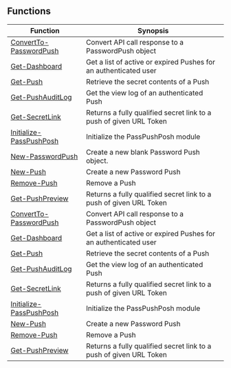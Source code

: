 ## Functions

| Function                                                     | Synopsis                                                           |
| ------------------------------------------------------------ | ------------------------------------------------------------------ |
| [ConvertTo-PasswordPush](./docs/ConvertTo-PasswordPush.md)   | Convert API call response to a PasswordPush object                 |
| [Get-Dashboard](./docs/Get-Dashboard.md)                     | Get a list of active or expired Pushes for an authenticated user   |
| [Get-Push](./docs/Get-Push.md)                               | Retrieve the secret contents of a Push                             |
| [Get-PushAuditLog](./docs/Get-PushAuditLog.md)               | Get the view log of an authenticated Push                          |
| [Get-SecretLink](./docs/Get-SecretLink.md)                   | Returns a fully qualified secret link to a push of given URL Token |
| [Initialize-PassPushPosh](./docs/Initialize-PassPushPosh.md) | Initialize the PassPushPosh module                                 |
| [New-PasswordPush](./docs/New-PasswordPush.md)               | Create a new blank Password Push object.                           |
| [New-Push](./docs/New-Push.md)                               | Create a new Password Push                                         |
| [Remove-Push](./docs/Remove-Push.md)                         | Remove a Push                                                      |
| [Get-PushPreview](./docs/Get-PushPreview.md)                 | Returns a fully qualified secret link to a push of given URL Token |
| [ConvertTo-PasswordPush](./docs/ConvertTo-PasswordPush.md)   | Convert API call response to a PasswordPush object                 |
| [Get-Dashboard](./docs/Get-Dashboard.md)                     | Get a list of active or expired Pushes for an authenticated user   |
| [Get-Push](./docs/Get-Push.md)                               | Retrieve the secret contents of a Push                             |
| [Get-PushAuditLog](./docs/Get-PushAuditLog.md)               | Get the view log of an authenticated Push                          |
| [Get-SecretLink](./docs/Get-SecretLink.md)                   | Returns a fully qualified secret link to a push of given URL Token |
| [Initialize-PassPushPosh](./docs/Initialize-PassPushPosh.md) | Initialize the PassPushPosh module                                 |
| [New-Push](./docs/New-Push.md)                               | Create a new Password Push                                         |
| [Remove-Push](./docs/Remove-Push.md)                         | Remove a Push                                                      |
| [Get-PushPreview](./docs/Get-PushPreview.md)                 | Returns a fully qualified secret link to a push of given URL Token |

#
